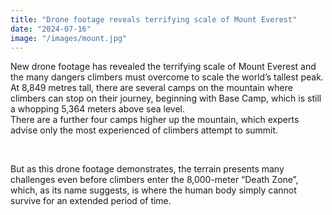 ```yaml
---
title: "Drone footage reveals terrifying scale of Mount Everest"
date: "2024-07-16"
image: "/images/mount.jpg"
---
```


<p>New drone footage has revealed the terrifying scale of Mount Everest and the many dangers climbers must overcome to scale the world’s tallest peak.
<br />
At 8,849 metres tall, there are several camps on the mountain where climbers can stop on their journey, beginning with Base Camp, which is still a whopping 5,364 meters above sea level.
<br />
There are a further four camps higher up the mountain, which experts advise only the most experienced of climbers attempt to summit.</p>
<br />
<p>But as this drone footage demonstrates, the terrain presents many challenges even before climbers enter the 8,000-meter “Death Zone”, which, as its name suggests, is where the human body simply cannot survive for an extended period of time.</p>
